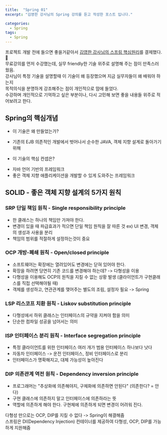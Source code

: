 ```yaml
---
title:  "Spring 01"
excerpt: "김영한 강사님의 Spring 강의를 듣고 작성한 포스트 입니다."

categories:
  - Spring
tags:
  - Spring
---
```


프로젝트 개발 전에 들으면 좋을거같아서 [김영한 강사님의 스프링 핵심원리](https://www.inflearn.com/course/%EC%8A%A4%ED%94%84%EB%A7%81-%EC%9E%85%EB%AC%B8-%EC%8A%A4%ED%94%84%EB%A7%81%EB%B6%80%ED%8A%B8/dashboard)를 결제했다.💸  
무료강의를 먼저 수강했는데, 실무 friendly한 기술 위주로 설명해 주는 점이 만족스러웠음.  
강사님이 특정 기술을 설명할때 이 기술이 왜 등장했으며 지금 실무자들이 왜 배워야 하는지  
목적의식을 분명하게 강조해주는 점이 개인적으로 맘에 들었다.  
수강하며 개인적으로 기억하고 싶은 부분이나, 다시 고민해 보면 좋을 내용들 위주로 적어보려고 한다.  


## Spring의 핵심개념
* 이 기술은 왜 만들었는가?
- 기존의 EJB 의존적인 개발에서 벗어나서 순수한 JAVA, 객체 지향 설계로 돌아가기 위해
* 이 기술의 핵심 컨셉은?
- 자바 언어 기반의 프레임워크
- 좋은 객체 지향 애플리케이션을 개발할 수 있게 도와주는 프레임워크

## SOLID - 좋은 객체 지향 설계의 5가지 원칙
### SRP 단일 책임 원칙 - Single responsibility principle
- 한 클래스는 하나의 책임만 가져야 한다.
- 변경이 있을 때 파급효과가 적으면 단일 책임 원칙을 잘 따른 것 ex) UI 변경, 객체의 생성과 사용을 분리
- 책임의 범위를 적절하게 설정하는것이 중요

### OCP 개방-폐쇄 원칙 - Open/closed principle
- 소프트웨어는 확장에는 열려있어도 변경에는 닫혀 있어야 한다.
- 확장을 하려면 당연히 기존 코드를 변경해야 하는데?  -> 다형성을 이용
- 다형성을 이용해도 OCP의 원칙을 지킬 수 없는 상황 발생 (클라이언트가 구현클래스를 직접 선택해야될 때)
- 객체를 생성하고, 연관관계를 맺어주는 별도의 조림, 설정자 필요 -> Spring

### LSP 리스코프 치환 원칙 - Liskov substitution principle
- 다형성에서 하위 클래스는 인터페이스의 규약을 지켜야 함을 의미
- 단순한 컴파일 성공을 넘어서는 의미

### ISP 인터페이스 분리 원칙 - Interface segregation principle
- 특정 클라이언트를 위한 인터페이스 여러 개가 범용 인터페이스 하나보다 낫다
- 자동차 인터페이스 -> 운전 인터페이스, 정비 인터페이스로 분리
- 인터페이스가 명확해지고, 대체 가능성이 높아진다

### DIP 의존관계 역전 원칙 - Dependency inversion principle
- 프로그래머는 "추상화에 의존해야지, 구체화에 의존하면 안된다" (의존한다? = 안다)
- 구현 클래스에 의존하지 말고 인터페이스에 의존하라는 뜻
- 역할에 의존하게 해야 한다. 구현체에 의존하게 되면 변경이 어려워 진다.

다형성 만으로는 OCP, DIP를 지킬 수 없다 ->  Spring이 해결해줌  
스프링은 DI(Dependency Injection) 컨테이너를 제공하여 다형성, OCP, DIP를 가능하게 지원해줌
